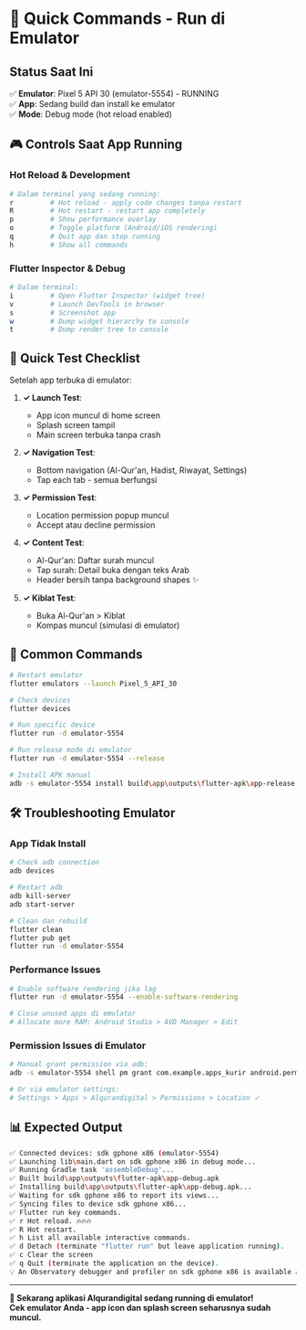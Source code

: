 # 🚀 Quick Commands - Run di Emulator

## Status Saat Ini

✅ **Emulator**: Pixel 5 API 30 (emulator-5554) - RUNNING  
✅ **App**: Sedang build dan install ke emulator  
✅ **Mode**: Debug mode (hot reload enabled)

## 🎮 Controls Saat App Running

### Hot Reload & Development

```bash
# Dalam terminal yang sedang running:
r         # Hot reload - apply code changes tanpa restart
R         # Hot restart - restart app completely
p         # Show performance overlay
o         # Toggle platform (Android/iOS rendering)
q         # Quit app dan stop running
h         # Show all commands
```

### Flutter Inspector & Debug

```bash
# Dalam terminal:
i         # Open Flutter Inspector (widget tree)
v         # Launch DevTools in browser
s         # Screenshot app
w         # Dump widget hierarchy to console
t         # Dump render tree to console
```

## 📱 Quick Test Checklist

Setelah app terbuka di emulator:

1. **✓ Launch Test**:

   - App icon muncul di home screen
   - Splash screen tampil
   - Main screen terbuka tanpa crash

2. **✓ Navigation Test**:

   - Bottom navigation (Al-Qur'an, Hadist, Riwayat, Settings)
   - Tap each tab - semua berfungsi

3. **✓ Permission Test**:

   - Location permission popup muncul
   - Accept atau decline permission

4. **✓ Content Test**:

   - Al-Qur'an: Daftar surah muncul
   - Tap surah: Detail buka dengan teks Arab
   - Header bersih tanpa background shapes ✨

5. **✓ Kiblat Test**:
   - Buka Al-Qur'an > Kiblat
   - Kompas muncul (simulasi di emulator)

## 🔄 Common Commands

```bash
# Restart emulator
flutter emulators --launch Pixel_5_API_30

# Check devices
flutter devices

# Run specific device
flutter run -d emulator-5554

# Run release mode di emulator
flutter run -d emulator-5554 --release

# Install APK manual
adb -s emulator-5554 install build\app\outputs\flutter-apk\app-release.apk
```

## 🛠️ Troubleshooting Emulator

### App Tidak Install

```bash
# Check adb connection
adb devices

# Restart adb
adb kill-server
adb start-server

# Clean dan rebuild
flutter clean
flutter pub get
flutter run -d emulator-5554
```

### Performance Issues

```bash
# Enable software rendering jika lag
flutter run -d emulator-5554 --enable-software-rendering

# Close unused apps di emulator
# Allocate more RAM: Android Studio > AVD Manager > Edit
```

### Permission Issues di Emulator

```bash
# Manual grant permission via adb:
adb -s emulator-5554 shell pm grant com.example.apps_kurir android.permission.ACCESS_FINE_LOCATION

# Or via emulator settings:
# Settings > Apps > Alqurandigital > Permissions > Location ✓
```

## 📊 Expected Output

```bash
✅ Connected devices: sdk gphone x86 (emulator-5554)
✅ Launching lib\main.dart on sdk gphone x86 in debug mode...
✅ Running Gradle task 'assembleDebug'...
✅ Built build\app\outputs\flutter-apk\app-debug.apk
✅ Installing build\app\outputs\flutter-apk\app-debug.apk...
✅ Waiting for sdk gphone x86 to report its views...
✅ Syncing files to device sdk gphone x86...
✅ Flutter run key commands.
✅ r Hot reload. 🔥🔥🔥
✅ R Hot restart.
✅ h List all available interactive commands.
✅ d Detach (terminate "flutter run" but leave application running).
✅ c Clear the screen
✅ q Quit (terminate the application on the device).
💡 An Observatory debugger and profiler on sdk gphone x86 is available at: http://127.0.0.1:xxxxx/
```

---

**🎉 Sekarang aplikasi Alqurandigital sedang running di emulator!**  
**Cek emulator Anda - app icon dan splash screen seharusnya sudah muncul.**
